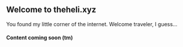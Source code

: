## Welcome to theheli.xyz

You found my little corner of the internet. Welcome traveler, I guess...

#### Content coming soon (tm)
